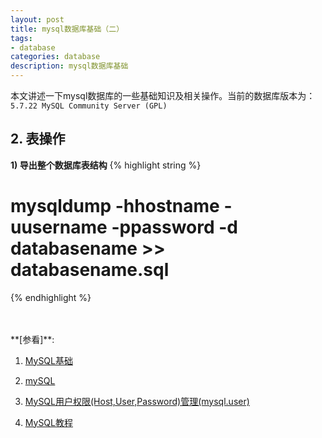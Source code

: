 ```yaml
---
layout: post
title: mysql数据库基础（二）
tags:
- database
categories: database
description: mysql数据库基础
---
```




本文讲述一下mysql数据库的一些基础知识及相关操作。当前的数据库版本为：```5.7.22 MySQL Community Server (GPL)```


<!-- more -->





## 2. 表操作

**1) 导出整个数据库表结构**
{% highlight string %}
# mysqldump -hhostname -uusername -ppassword -d databasename >> databasename.sql
{% endhighlight %}






<br />
<br />
**[参看]**:

1. [MySQL基础](https://www.toutiao.com/a6543580080638001668/)

2. [mySQL](https://baike.baidu.com/item/mySQL/471251?fr=aladdin)

3. [MySQL用户权限(Host,User,Password)管理(mysql.user)](https://blog.csdn.net/typa01_kk/article/details/49126365)

4. [MySQL教程](http://www.runoob.com/mysql/mysql-administration.html)


<br />
<br />
<br />


